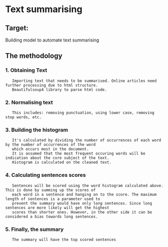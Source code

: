# Text summarising
## Target: 
Building model to automate text summarising
## The methodology
### 1. Obtaining Text
       Importing text that needs to be summarised. Online articles need further processing due to html structure. 
       Beautifulsoup4 library to parse html code.
### 2. Normalising text
       This includes: removing punctuation, using lower case, removing stop words, etc.
### 3. Building the histogram
       It's calculated by dividing the number of occurrences of each word by the number of occurrences of the word 
       which occurs most in the document. 
       It is assumed that the most frequent occuring words will be indication about the core subject of the text.
       Histogram is calculated on the cleaned text.
### 4. Calculating sentences scores
       Sentences will be scored using the word histogram calculated above. This is done by summing up the scores of 
       each word in a sentence and hanging on to the score. The maximum length of sentences is a parameter used to 
       prevent the summary would have only long sentences. Since long sentences are more likely will get the highest 
       scores than shorter ones. However, in the other side it can be considered a bias towards long sentences.
### 5. Finally, the summary
       The summary will have the top scored sentences

       
